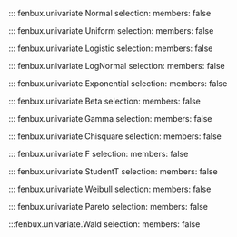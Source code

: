 ::: fenbux.univariate.Normal
    selection:
        members: false

::: fenbux.univariate.Uniform
    selection:
        members: false

::: fenbux.univariate.Logistic
    selection:
        members: false

::: fenbux.univariate.LogNormal
    selection:
        members: false

::: fenbux.univariate.Exponential
    selection:
        members: false

::: fenbux.univariate.Beta
    selection:
        members: false

::: fenbux.univariate.Gamma
    selection:
        members: false

::: fenbux.univariate.Chisquare
    selection:
        members: false

::: fenbux.univariate.F
    selection:
        members: false

::: fenbux.univariate.StudentT
    selection:
        members: false

::: fenbux.univariate.Weibull
    selection:
        members: false
        
::: fenbux.univariate.Pareto
    selection:
        members: false

:::fenbux.univariate.Wald
    selection:
        members: false



